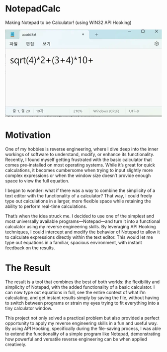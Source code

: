 # NotepadCalc
Making Notepad to be Calculator! (using WIN32 API Hooking)

![img](./previewImg.webp)

# Motivation 
One of my hobbies is reverse engineering, where I dive deep into the inner workings of software to understand, modify, or enhance its functionality. Recently, I found myself getting frustrated with the basic calculator that comes pre-installed on most operating systems. While it’s great for quick calculations, it becomes cumbersome when trying to input slightly more complex expressions or when the window size doesn’t provide enough space to view the full equation.

I began to wonder: what if there was a way to combine the simplicity of a text editor with the functionality of a calculator? That way, I could freely type out calculations in a larger, more flexible space while retaining the ability to perform real-time calculations.

That’s when the idea struck me. I decided to use one of the simplest and most universally available programs—Notepad—and turn it into a functional calculator using my reverse engineering skills. By leveraging API Hooking techniques, I could intercept and modify the behavior of Notepad to allow it to calculate expressions directly within the text editor. This would let me type out equations in a familiar, spacious environment, with instant feedback on the results.

# The Result
The result is a tool that combines the best of both worlds: the flexibility and simplicity of Notepad, with the added functionality of a basic calculator. I can now type out equations in full, see the entire context of what I’m calculating, and get instant results simply by saving the file, without having to switch between programs or strain my eyes trying to fit everything into a tiny calculator window.

This project not only solved a practical problem but also provided a perfect opportunity to apply my reverse engineering skills in a fun and useful way. By using API Hooking, specifically during the file-saving process, I was able to extend the functionality of a simple program like Notepad, demonstrating how powerful and versatile reverse engineering can be when applied creatively.
